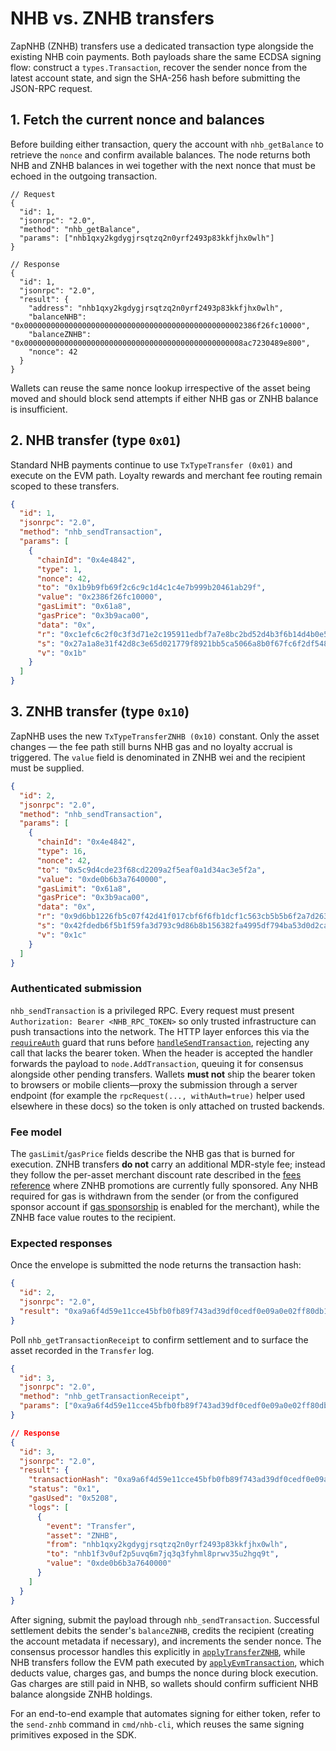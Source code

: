 # NHB vs. ZNHB transfers

ZapNHB (ZNHB) transfers use a dedicated transaction type alongside the existing
NHB coin payments. Both payloads share the same ECDSA signing flow: construct a
`types.Transaction`, recover the sender nonce from the latest account state, and
sign the SHA-256 hash before submitting the JSON-RPC request.

## 1. Fetch the current nonce and balances

Before building either transaction, query the account with `nhb_getBalance` to
retrieve the `nonce` and confirm available balances. The node returns both NHB
and ZNHB balances in wei together with the next nonce that must be echoed in the
outgoing transaction.

```jsonc
// Request
{
  "id": 1,
  "jsonrpc": "2.0",
  "method": "nhb_getBalance",
  "params": ["nhb1qxy2kgdygjrsqtzq2n0yrf2493p83kkfjhx0wlh"]
}

// Response
{
  "id": 1,
  "jsonrpc": "2.0",
  "result": {
    "address": "nhb1qxy2kgdygjrsqtzq2n0yrf2493p83kkfjhx0wlh",
    "balanceNHB": "0x0000000000000000000000000000000000000000000000002386f26fc10000",
    "balanceZNHB": "0x0000000000000000000000000000000000000000000000008ac7230489e800",
    "nonce": 42
  }
}
```

Wallets can reuse the same nonce lookup irrespective of the asset being moved
and should block send attempts if either NHB gas or ZNHB balance is insufficient.

## 2. NHB transfer (type `0x01`)

Standard NHB payments continue to use `TxTypeTransfer (0x01)` and execute on the
EVM path. Loyalty rewards and merchant fee routing remain scoped to these
transfers.

```json
{
  "id": 1,
  "jsonrpc": "2.0",
  "method": "nhb_sendTransaction",
  "params": [
    {
      "chainId": "0x4e4842",
      "type": 1,
      "nonce": 42,
      "to": "0x1b9b9fb69f2c6c9c1d4c1c4e7b999b20461ab29f",
      "value": "0x2386f26fc10000",
      "gasLimit": "0x61a8",
      "gasPrice": "0x3b9aca00",
      "data": "0x",
      "r": "0xc1efc6c2f0c3f3d71e2c195911edbf7a7e8bc2bd52d4b3f6b14d4b0e54738b62",
      "s": "0x27a1a8e31f42d8c3e65d021779f8921bb5ca5066a8b0f67fc6f2df548b6e2771",
      "v": "0x1b"
    }
  ]
}
```

## 3. ZNHB transfer (type `0x10`)

ZapNHB uses the new `TxTypeTransferZNHB (0x10)` constant. Only the asset changes
— the fee path still burns NHB gas and no loyalty accrual is triggered. The
`value` field is denominated in ZNHB wei and the recipient must be supplied.

```json
{
  "id": 2,
  "jsonrpc": "2.0",
  "method": "nhb_sendTransaction",
  "params": [
    {
      "chainId": "0x4e4842",
      "type": 16,
      "nonce": 42,
      "to": "0x5c9d4cde23f68cd2209a2f5eaf0a1d34ac3e5f2a",
      "value": "0xde0b6b3a7640000",
      "gasLimit": "0x61a8",
      "gasPrice": "0x3b9aca00",
      "data": "0x",
      "r": "0x9d6bb1226fb5c07f42d41f017cbf6f6fb1dcf1c563cb5b5b6f2a7d2639a4bce1",
      "s": "0x42fdedb6f5b1f59fa3d793c9d86b8b156382fa4995df794ba53d0d2ca4f8cb22",
      "v": "0x1c"
    }
  ]
}
```

### Authenticated submission

`nhb_sendTransaction` is a privileged RPC. Every request must present
`Authorization: Bearer <NHB_RPC_TOKEN>` so only trusted infrastructure can push
transactions into the network. The HTTP layer enforces this via the
[`requireAuth`](../../rpc/http.go#L1180-L1211) guard that runs before
[`handleSendTransaction`](../../rpc/http.go#L1417-L1478), rejecting any call
that lacks the bearer token. When the header is accepted the handler forwards
the payload to `node.AddTransaction`, queuing it for consensus alongside other
pending transfers. Wallets **must not** ship the bearer token to browsers or
mobile clients—proxy the submission through a server endpoint (for example the
`rpcRequest(..., withAuth=true)` helper used elsewhere in these docs) so the
token is only attached on trusted backends.

### Fee model

The `gasLimit`/`gasPrice` fields describe the NHB gas that is burned for
execution. ZNHB transfers **do not** carry an additional MDR-style fee; instead
they follow the per-asset merchant discount rate described in the [fees
reference](../fees/README.md) where ZNHB promotions are currently fully
sponsored. Any NHB required for gas is withdrawn from the sender (or from the
configured sponsor account if [gas sponsorship](../fees/gas-sponsorship.md) is
enabled for the merchant), while the ZNHB face value routes to the recipient.

### Expected responses

Once the envelope is submitted the node returns the transaction hash:

```json
{
  "id": 2,
  "jsonrpc": "2.0",
  "result": "0xa9a6f4d59e11cce45bfb0fb89f743ad39df0cedf0e09a0e02ff80db152df2b03"
}
```

Poll `nhb_getTransactionReceipt` to confirm settlement and to surface the asset
recorded in the `Transfer` log.

```json
{
  "id": 3,
  "jsonrpc": "2.0",
  "method": "nhb_getTransactionReceipt",
  "params": ["0xa9a6f4d59e11cce45bfb0fb89f743ad39df0cedf0e09a0e02ff80db152df2b03"]
}

// Response
{
  "id": 3,
  "jsonrpc": "2.0",
  "result": {
    "transactionHash": "0xa9a6f4d59e11cce45bfb0fb89f743ad39df0cedf0e09a0e02ff80db152df2b03",
    "status": "0x1",
    "gasUsed": "0x5208",
    "logs": [
      {
        "event": "Transfer",
        "asset": "ZNHB",
        "from": "nhb1qxy2kgdygjrsqtzq2n0yrf2493p83kkfjhx0wlh",
        "to": "nhb1f3v0uf2p5uvq6m7jq3q3fyhml8prwv35u2hgq9t",
        "value": "0xde0b6b3a7640000"
      }
    ]
  }
}
```

After signing, submit the payload through `nhb_sendTransaction`. Successful
settlement debits the sender's `balanceZNHB`, credits the recipient (creating the
account metadata if necessary), and increments the sender nonce. The consensus
processor handles this explicitly in
[`applyTransferZNHB`](../../core/state_transition.go#L1463-L1534), while NHB
transfers follow the EVM path executed by
[`applyEvmTransaction`](../../core/state_transition.go#L1112-L1393), which
deducts value, charges gas, and bumps the nonce during block execution. Gas
charges are still paid in NHB, so wallets should confirm sufficient NHB balance
alongside ZNHB holdings.

For an end-to-end example that automates signing for either token, refer to the
`send-znhb` command in `cmd/nhb-cli`, which reuses the same signing primitives
exposed in the SDK.

